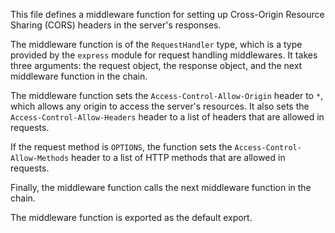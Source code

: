 This file defines a middleware function for setting up Cross-Origin Resource Sharing (CORS) headers in the server's responses.

The middleware function is of the `RequestHandler` type, which is a type provided by the `express` module for request handling middlewares. It takes three arguments: the request object, the response object, and the next middleware function in the chain.

The middleware function sets the `Access-Control-Allow-Origin` header to `*`, which allows any origin to access the server's resources. It also sets the `Access-Control-Allow-Headers` header to a list of headers that are allowed in requests.

If the request method is `OPTIONS`, the function sets the `Access-Control-Allow-Methods` header to a list of HTTP methods that are allowed in requests.

Finally, the middleware function calls the next middleware function in the chain.

The middleware function is exported as the default export.
